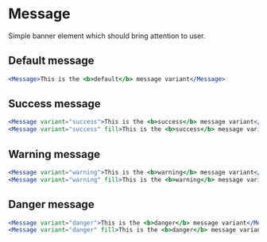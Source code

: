 # Message
Simple banner element which should bring attention to user.

## Default message

```jsx
<Message>This is the <b>default</b> message variant</Message>
```

## Success message

```jsx
<Message variant="success">This is the <b>success</b> message variant</Message>
<Message variant="success" fill>This is the <b>success</b> message variant with background</Message>

```

## Warning message

```jsx
<Message variant="warning">This is the <b>warning</b> message variant</Message>
<Message variant="warning" fill>This is the <b>warning</b> message variant with background</Message>
```

## Danger message

```jsx
<Message variant="danger">This is the <b>danger</b> message variant</Message>
<Message variant="danger" fill>This is the <b>danger</b> message variant with background</Message>
```
